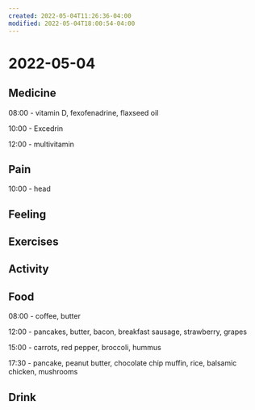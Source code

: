 ```yaml
---
created: 2022-05-04T11:26:36-04:00
modified: 2022-05-04T18:00:54-04:00
---
```


# 2022-05-04

## Medicine

08:00 - vitamin D, fexofenadrine, flaxseed oil

10:00 - Excedrin

12:00 - multivitamin


## Pain

10:00 - head


## Feeling


## Exercises


## Activity


## Food

08:00 - coffee, butter

12:00 - pancakes, butter, bacon, breakfast sausage, strawberry, grapes

15:00 - carrots, red pepper, broccoli, hummus

17:30 - pancake, peanut butter, chocolate chip muffin, rice, balsamic chicken, mushrooms


## Drink
